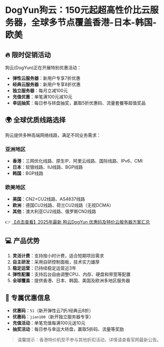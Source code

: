 # DogYun狗云：150元起超高性价比云服务器，全球多节点覆盖香港-日本-韩国-欧美

## 🔥 限时促销活动

狗云(DogYun)正在开展特别优惠活动：
- **弹性云服务器**：新用户专享7折优惠
- **经典云服务器**：新用户专享8折优惠
- **独立服务器**：每月立减100元
- **充值优惠**：单笔满100元减10元
- **幸运抽奖**：每日参与转盘抽奖，赢取5折优惠码、流量套餐等超值奖品

## 🌍 全球优质线路选择

狗云提供多种高端网络线路，满足不同业务需求：

### 亚洲地区
- **香港**：三网优化线路、原生IP、阿里云线路、国际线路、IPv6、CMI
- **日本**：软银线路、IIJ线路、BGP线路
- **韩国**：BGP线路

### 欧美地区
- **美国**：CN2+CU2线路、AS4837线路
- **欧洲**：德国CU2线路、荷兰CU2线路（无视DCMA）
- **其他**：澳大利亚CU2线路、俄罗斯CN2线路

👉 [【点击查看】2025年最新 狗云DogYun 优惠码及特价云服务器方案汇总](https://bit.ly/DogYun)

## 💻 产品优势

1. **灵活计费**：支持按小时计费，适合短期项目需求
2. **自主研发**：采用自研控制面板，技术实力雄厚
3. **稳定运营**：已持续稳定运营近3年
4. **弹性配置**：支持后台自由调整CPU、内存、硬盘和带宽等配置
5. **全球覆盖**：提供香港、日本、韩国、美国及欧洲多地区服务器

## 🎁 专属优惠信息

- **优惠码**：`51`（新开弹性云7折/经典云8折）
- **优惠码**：`jian100`（新开独立服务器专享）
- **充值活动**：单笔充值每满100元送10元
- **抽奖活动**：每日参与幸运大转盘，赢取5折码、流量等奖励

> 温馨提示：香港特价机型不参与其他折扣活动，详情请查看官网最新公告。